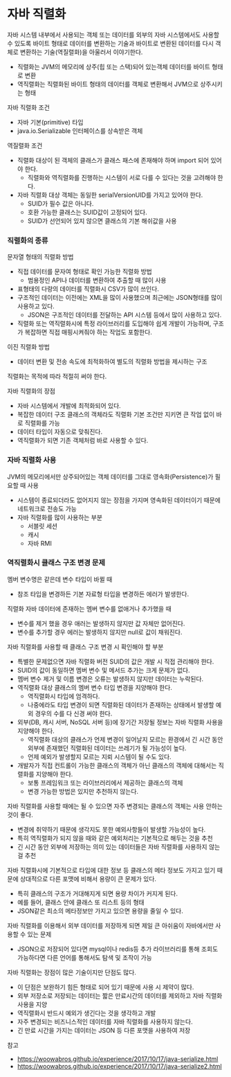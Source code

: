 # 자바 직렬화
자바 시스템 내부에서 사용되는 객체 또는 데이터를 외부의 자바 시스템에서도 사용할 수 있도록 바이트 형태로 데이터를 변환하는 기술과 바이트로 변환된 데이터를 다시 객체로 변환하는 기술(역질렬화)을 아울러서 이야기한다.
* 직렬화는 JVM의 메모리에 상주(힙 또는 스택)되어 있는객체 데이터를 바이트 형태로 변환
* 역직렬화는 직렬화된 바이트 형태의 데이터를 객체로 변환해서 JVM으로 상주시키는 형태

자바 직렬화 조건
* 자바 기본(primitive) 타입
* java.io.Serializable 인터페이스를 상속받은 객체

역질렬화 조건
* 직렬화 대상이 된 객체의 클래스가 클래스 패스에 존재해야 하며 import 되어 있어야 한다.
    * 직렬화와 역직렬화를 진행하는 시스템이 서로 다를 수 있다는 것을 고려해야 한다.
* 자바 직렬화 대상 객체는 동일한 serialVersionUID를 가지고 있어야 한다.
    * SUID가 필수 값은 아니다.
    * 호환 가능한 클래스는 SUID값이 고정되어 있다.
    * SUID가 선언되어 있지 않으면 클래스의 기본 해쉬값을 사용

### 직렬화의 종류

문자열 형태의 직렬화 방법
* 직접 데이터를 문자여 형태로 확인 가능한 직렬화 방법
    * 범용정인 API나 데이터를 변환하여 추출할 때 많이 사용
* 표형태의 다량의 데이터를 직렬화시 CSV가 많이 쓰인다.
* 구조적인 데이터는 이전에는 XML을 많이 사용했으며 최근에는 JSON형태를 많이 사용하고 있다.
    * JSON은 구조적인 데이터를 전달하는 API 시스템 등에서 많이 사용하고 있다.
* 직렬화 또는 역직렬화시에 특정 라이브러리를 도입해야 쉽게 개발이 가능하며, 구조가 복잡하면 직접 매핑시켜줘야 하는 작업도 포함한다.

이진 직렬화 방법
* 데이터 변환 및 전송 속도에 최적화하여 별도의 직렬화 방법을 제시하는 구조

직렬화는 목적에 따라 적절히 써야 한다.

자바 직렬화의 장점
* 자바 시스템에서 개발에 최적화되어 있다.
* 복잡한 데이터 구조 클래스의 객체라도 직렬화 기본 조건만 지키면 큰 작업 없이 바로 직렬화를 가능
* 데이터 타입이 자동으로 맞춰진다.
* 역직렬화가 되면 기존 객체처럼 바로 사용할 수 있다.

### 자바 직렬화 사용
JVM의 메모리에서만 상주되어있는 객체 데이터를 그대로 영속화(Persistence)가 필요할 때 사용
* 시스템이 종료되더라도 없어지지 않는 장점을 가지며 영속화된 데이터이기 때문에 네트워크로 전송도 가능
* 자바 직렬화를 많이 사용하는 부분
    * 서블릿 세션
    * 캐시
    * 자바 RMI

### 역직렬화시 클래스 구조 변경 문제
멤버 변수명은 같은데 변수 타입이 바뀔 때
* 참조 타입을 변경하든 기본 자료형 타입을 변경하든 에러가 발생한다.

직렬화 자바 데이터에 존재하는 멤버 변수를 없애거나 추가했을 때
* 변수를 제거 했을 경우 애러는 발생하지 않지만 값 자체만 없어진다.
* 변수를 추가할 경우 에러는 발생하지 않지만 null로 값이 채워진다.

자바 직렬화를 사용할 때 클래스 구조 변경 시 확인해야 할 부분
* 특별한 문제없으면 자바 직렬화 버전 SUID의 값은 개발 시 직접 관리해야 한다.
* SUID의 값이 동일하면 멤버 변수 및 메서드 추가는 크게 문제가 없다.
* 멤버 변수 제거 및 이름 변경은 오류는 발생하지 않지만 데이터는 누락된다.
* 역직렬화 대상 클래스의 멤버 변수 타입 변경을 지양해야 한다.
    * 역직렬화시 타입에 엄격하다.
    * 나중에라도 타입 변경이 되면 직렬화된 데이터가 존재하는 상태에서 발생할 예외 경우의 수를 다 신경 써야 한다.
* 외부(DB, 캐시 서버, NoSQL 서버 등)에 장기간 저장될 정보는 자바 직렬화 사용을 지양해야 한다.
    * 역직렬화 대상의 클래스가 언제 변경이 일어날지 모르는 환경에서 긴 시간 동안 외부에 존재했던 직렬화된 데이터는 쓰레기가 될 가능성이 높다.
    * 언제 예외가 발생할지 모르는 지뢰 시스템이 될 수도 있다.
* 개발자가 직접 컨트롤이 가능한 클래스의 객체가 아닌 클래스의 객체에 대해서는 직렬화를 지양해야 한다.
    * 보통 프레임워크 또는 라이브러리에서 제공하는 클래스의 객체
    * 변경 가능한 방법은 있지만 추천하지 않는다.

자바 직렬화를 사용할 때에는 될 수 있으면 자주 변경되는 클래스의 객체는 사용 안하는 것이 좋다.
* 변경에 취약하기 때문에 생각지도 못한 예외사항들이 발생할 가능성이 높다.
* 특히 역직렬화가 되지 않을 때와 같은 예외처리는 기본적으로 해두는 것을 추천
* 긴 시간 동안 외부에 저장하는 의미 있는 데이터들은 자바 직렬화를 사용하지 않는 걸 추천

자바 직렬화시에 기본적으로 타입에 대한 정보 등 클래스의 메타 정보도 가지고 있기 때문에 상대적으로 다른 포맷에 비해서 용량이 큰 문제가 있다.
* 특히 클래스의 구조가 거대해지게 되면 용량 차이가 커지게 된다.
* 예를 들어, 클래스 안에 클래스 또 리스트 등의 형태
* JSON같은 최소의 메타정보만 가지고 있으면 용량을 줄일 수 있다.

자바 직렬화를 이용해서 외부 데이터를 저장하게 되면 제일 큰 아쉬움이 자바에서만 사용할 수 있는 문제
* JSON으로 저장되어 있다면 mysql이나 redis등 추가 라이브러리를 통해 조회도 가능하다면 다른 언어를 통해서도 탐색 및 조작이 가능

자바 직렬화는 장점이 많은 기술이지만 단점도 많다.
* 이 단점은 보완하기 힘든 형태로 되어 있기 때문에 사용 시 제약이 많다.
* 외부 저장소로 저장되는 데이터는 짧은 만료시간의 데이터를 제외하고 자바 직렬화 사용을 지양
* 역직렬화시 반드시 예외가 생긴다는 것을 생각하고 개발
* 자주 변경되는 비즈니스적인 데이터를 자바 직렬화를 사용하지 않는다.
* 긴 만료 시간을 가지는 데이터는 JSON 등 다른 포맷을 사용하여 저장

참고
* https://woowabros.github.io/experience/2017/10/17/java-serialize.html
* https://woowabros.github.io/experience/2017/10/17/java-serialize2.html